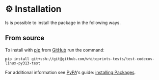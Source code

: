 <!--
SPDX-FileCopyrightText: © 2024 Romain Brault <mail@romainbrault.com>

SPDX-License-Identifier: CC0-1.0
-->

# ⚙️ Installation

Is is possible to install the package in the following ways.

## From source

To install with [pip] from [GitHub] run the command:

```console
pip install git+ssh://git@github.com/whiteprints-tests/test-codecov-linux-py313-test
```

[GitHub]: https://github.com
[git]: https://git-scm.com/

For additional information see [PyPA]'s guide: [installing Packages](https://packaging.python.org/en/latest/tutorials/installing-packages).

[PyPA]: https://www.pypa.io/en/latest/
[pip]: https://pip.pypa.io/en/stable/
